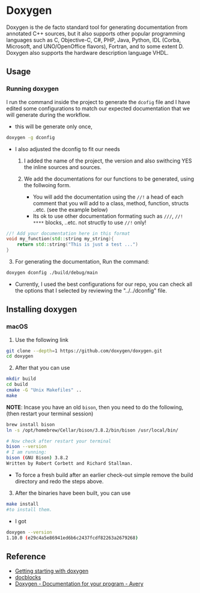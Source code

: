 # Doxygen

Doxygen is the de facto standard tool for generating documentation from
annotated C++ sources, but it also supports other popular programming languages
such as C, Objective-C, C#, PHP, Java, Python, IDL (Corba, Microsoft, and
UNO/OpenOffice flavors), Fortran, and to some extent D. Doxygen also supports
the hardware description language VHDL.

## Usage

### Running doxygen

I run the command inside the project to generate the `dcofig` file and I have
edited some configurations to match our expected documentation that we will
generate during the workflow.

- this will be generate only once,

```sh
doxygen -g dconfig
```

- I also adjusted the dconfig to fit our needs

  1. I added the name of the project, the version and also swithcing YES the inline sources and sources.
  2. We add the documentations for our functions to be generated, using the follwoing form.

     - You will add the documentation using the `//!` a head of each comment that
       you will add to a class, method, function, structs ..etc. (see the example
       below)
     - Its ok to use other documentation formating such as `///`, `//! ****` blocks, ..etc. not structly to use `//!` only!

```cpp
//! Add your documentation here in this format
void my_function(std::string my_string){
    return std::string("This is just a test ...")
}
```

3. For generating the documentation, Run the command:

```sh
doxygen dconfig ./build/debug/main
```

- Currently, I used the best configurations for our repo, you can check all the
  options that I selected by reviewing the "../../dconfig" file.

## Installing doxygen

### macOS

1. Use the following link

```sh
git clone --depth=1 https://github.com/doxygen/doxygen.git
cd doxygen
```

2. After that you can use

```sh
mkdir build
cd build
cmake -G "Unix Makefiles" ..
make
```

**NOTE**: Incase you have an old `bison`, then you need to do the following, (then restart your terminal session)

```sh
brew install bison
ln -s /opt/homebrew/Cellar/bison/3.8.2/bin/bison /usr/local/bin/

# Now check after restart your terminal
bison --version
# I am running:
bison (GNU Bison) 3.8.2
Written by Robert Corbett and Richard Stallman.
```

- To force a fresh build after an earlier check-out simple remove the build
  directory and redo the steps above.

3. After the binaries have been built, you can use

```sh
make install
#to install them.
```

- I got

```sh
doxygen --version
1.10.0 (e29c4a5e86941ed6b6c2437fcdf82263a2679268)

```

## Reference

- [Getting starting with doxygen](https://www.doxygen.nl/manual/starting.html)
- [docblocks](https://www.doxygen.nl/manual/docblocks.html)
- [Doxygen - Documentation for your program - Avery](https://www.youtube.com/watch?v=44Ja2X_fzv4)
